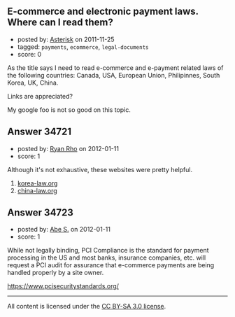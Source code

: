 ## E-commerce and electronic payment laws. Where can I read them?

- posted by: [Asterisk](https://stackexchange.com/users/-1/8288-asterisk) on 2011-11-25
- tagged: `payments`, `ecommerce`, `legal-documents`
- score: 0

As the title says I need to read e-commerce and e-payment related laws of the following countries: Canada, USA, European Union, Philipinnes, South Korea, UK, China.

Links are appreciated?

My google foo is not so good on this topic.


## Answer 34721

- posted by: [Ryan Rho](https://stackexchange.com/users/-1/15205-ryan-rho) on 2012-01-11
- score: 1

<p>Although it's not exhaustive, these websites were pretty helpful.</p>

<ol>
<li><a href="http://korea-law.org" rel="nofollow">korea-law.org</a></li>
<li><a href="http://china-law.org" rel="nofollow">china-law.org</a></li>
</ol>



## Answer 34723

- posted by: [Abe S.](https://stackexchange.com/users/-1/15559-abe-s) on 2012-01-11
- score: 1

While not legally binding, PCI Compliance is the standard for payment processing in the US and most banks, insurance companies, etc. will request a PCI audit for assurance that e-commerce payments are being handled properly by a site owner. 

https://www.pcisecuritystandards.org/ 



---

All content is licensed under the [CC BY-SA 3.0 license](https://creativecommons.org/licenses/by-sa/3.0/).
